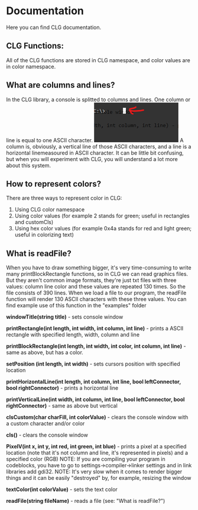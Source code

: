 # Documentation
Here you can find CLG documentation.

## CLG Functions:
All of the CLG functions are stored in CLG namespace, and color values are in color namespace.

## What are columns and lines?
In the CLG library, a console is splitted to columns and lines. One column or line is equal to one ASCII character.
![A ASCII character](/img/character.png)
A column is, obviously, a vertical line of those ASCII characters, and a line is a horizontal linemeasoured in ASCII character.
It can be little bit confusing, but when you will experiment with CLG, you will understand a lot more about this system.

## How to represent colors?
There are three ways to represent color in CLG:
1. Using CLG color namespace
2. Using color values (for example 2 stands for green; useful in rectangles and customCls)
3. Using hex color values (for example 0x4a stands for red and light green; useful in colorizing text)

## What is readFile?
When you have to draw something bigger, it's very time-consuming to write many printBlockRectangle functions, so in CLG we can read graphics files.
But they aren't common image formats, they're just txt files with three values:
column
line
color
and these values are repeated 130 times. So the file consists of 390 lines.
When we load a file to our program, the readFile function will render 130 ASCII characters with these three values.
You can find example use of this function in the "examples" folder

**windowTitle(string title)** - sets console window 

**printRectangle(int length, int width, int column, int line)** - prints a ASCII rectangle with specified length, width, column and line

**printBlockRectangle(int length, int width, int color, int column, int line)** - same as above, but has a color.

**setPosition (int length, int width)** - sets cursors position with specified location

**printHorizontalLine(int length, int column, int line, bool leftConnector, bool rightConnector)** - prints a horizontal line

**printVerticalLine(int width, int column, int line, bool leftConnector, bool rightConnector)** - same as above but vertical

**clsCustom(char charFill, int colorValue)** - clears the console window with a custom character and/or color

**cls()** - clears the console window

**PixelV(int x, int y, int red, int green, int blue)** - prints a pixel at a specified location (note that it's not column and line, it's represented in pixels) and a specified color (RGB)
NOTE: If you are compiling your program in codeblocks, you have to go to settings->compiler->linker settings and in link libraries add gdi32.
NOTE: It's very slow when it comes to render bigger things and it can be easily "destroyed" by, for example, resizing the window

**textColor(int colorValue)** - sets the text color

**readFile(string fileName)** - reads a file (see: "What is readFile?")

